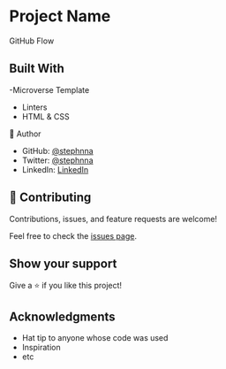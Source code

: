 # Project Name

GitHub Flow


## Built With

-Microverse Template
- Linters
- HTML & CSS

👤 Author

- GitHub: [@stephnna](https://github.com/stephnna)
- Twitter: [@stephnna](https://twitter.com/stephnna)
- LinkedIn: [LinkedIn](linkedin.com/in/stephen-nnabuike-ezea-143b97170)


## 🤝 Contributing

Contributions, issues, and feature requests are welcome!

Feel free to check the [issues page](../../issues/).

## Show your support

Give a ⭐️ if you like this project!

## Acknowledgments

- Hat tip to anyone whose code was used
- Inspiration
- etc


